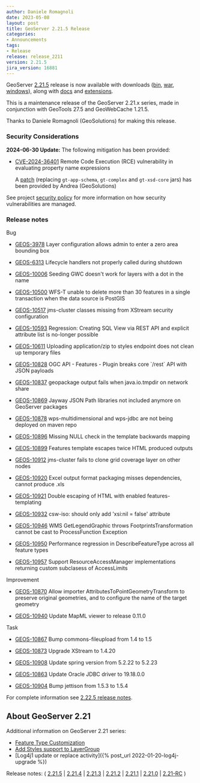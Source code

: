 ```yaml
---
author: Daniele Romagnoli
date: 2023-05-08
layout: post
title: GeoServer 2.21.5 Release
categories:
- Announcements
tags:
- Release
release: release_2211
version: 2.21.5
jira_version: 16881 
---
```


GeoServer [2.21.5](/release/2.21.5/) release is now available with downloads ([bin](https://sourceforge.net/projects/geoserver/files/GeoServer/2.21.5/geoserver-2.21.5-bin.zip/download), [war](https://sourceforge.net/projects/geoserver/files/GeoServer/2.21.5/geoserver-2.21.5-war.zip/download), [windows](https://sourceforge.net/projects/geoserver/files/GeoServer/2.21.5/GeoServer-2.21.5-winsetup.exe/download)), along with [docs](https://sourceforge.net/projects/geoserver/files/GeoServer/2.21.5/geoserver-2.21.5-htmldoc.zip/download) and [extensions](https://sourceforge.net/projects/geoserver/files/GeoServer/2.21.5/extensions/).

This is a maintenance release of the GeoServer 2.21.x series, made in conjunction with GeoTools 27.5 
and GeoWebCache 1.21.5.

Thanks to Daniele Romagnoli (GeoSolutions) for making this release.

### Security Considerations

**2024-06-30 Update:** The following mitigation has been provided:

* [CVE-2024-36401](https://github.com/geoserver/geoserver/security/advisories/GHSA-6jj6-gm7p-fcvv) Remote Code Execution (RCE) vulnerability in evaluating property name expressions

  A [patch](https://sourceforge.net/projects/geoserver/files/GeoServer/2.21.5/geoserver-2.21.5-patches.zip/download) (replacing `gt-app-schema`, `gt-complex` and `gt-xsd-core` jars) has been provided by Andrea (GeoSolutions)

See project [security policy](https://github.com/geoserver/geoserver/blob/main/SECURITY.md) for more information on how security vulnerabilities are managed. 

### Release notes

Bug

* [GEOS-3978](https://osgeo-org.atlassian.net/browse/GEOS-3978) Layer configuration allows admin to enter a zero area bounding box

* [GEOS-6313](https://osgeo-org.atlassian.net/browse/GEOS-6313) Lifecycle handlers not properly called during shutdown

* [GEOS-10006](https://osgeo-org.atlassian.net/browse/GEOS-10006) Seeding GWC doesn't work for layers with a dot in the name

* [GEOS-10500](https://osgeo-org.atlassian.net/browse/GEOS-10500) WFS-T unable to delete more than 30 features in a single transaction when the data source is PostGIS

* [GEOS-10517](https://osgeo-org.atlassian.net/browse/GEOS-10517) jms-cluster classes missing from XStream security configuration

* [GEOS-10593](https://osgeo-org.atlassian.net/browse/GEOS-10593) Regression: Creating SQL View via REST API and explicit attribute list is no-longer possible

* [GEOS-10611](https://osgeo-org.atlassian.net/browse/GEOS-10611) Uploading application/zip to styles endpoint does not clean up temporary files

* [GEOS-10828](https://osgeo-org.atlassian.net/browse/GEOS-10828) OGC API - Features - Plugin breaks core \`/rest\` API with JSON payloads

* [GEOS-10837](https://osgeo-org.atlassian.net/browse/GEOS-10837) geopackage output fails when java.io.tmpdir on network share

* [GEOS-10869](https://osgeo-org.atlassian.net/browse/GEOS-10869) Jayway JSON Path libraries not included anymore on GeoServer packages

* [GEOS-10878](https://osgeo-org.atlassian.net/browse/GEOS-10878) wps-multidimensional and wps-jdbc are not being deployed on maven repo 

* [GEOS-10896](https://osgeo-org.atlassian.net/browse/GEOS-10896) Missing NULL check in the template backwards mapping

* [GEOS-10899](https://osgeo-org.atlassian.net/browse/GEOS-10899) Features template escapes twice HTML produced outputs

* [GEOS-10912](https://osgeo-org.atlassian.net/browse/GEOS-10912) jms-cluster fails to clone grid coverage layer on other nodes

* [GEOS-10920](https://osgeo-org.atlassian.net/browse/GEOS-10920) Excel output format packaging misses dependencies, cannot produce .xls

* [GEOS-10921](https://osgeo-org.atlassian.net/browse/GEOS-10921) Double escaping of HTML with enabled features-templating

* [GEOS-10932](https://osgeo-org.atlassian.net/browse/GEOS-10932) csw-iso: should only add 'xsi:nil = false' attribute

* [GEOS-10946](https://osgeo-org.atlassian.net/browse/GEOS-10946) WMS GetLegendGraphic throws FootprintsTransformation cannot be cast to ProcessFunction Exception

* [GEOS-10950](https://osgeo-org.atlassian.net/browse/GEOS-10950) Performance regression in DescribeFeatureType across all feature types

* [GEOS-10957](https://osgeo-org.atlassian.net/browse/GEOS-10957) Support ResourceAccessManager implementations returning custom subclasess of AccessLimits

Improvement

* [GEOS-10870](https://osgeo-org.atlassian.net/browse/GEOS-10870) Allow importer AttributesToPointGeometryTransform to preserve original geometries, and to configure the name of the target geometry

* [GEOS-10940](https://osgeo-org.atlassian.net/browse/GEOS-10940) Update MapML viewer to release 0.11.0

Task

* [GEOS-10867](https://osgeo-org.atlassian.net/browse/GEOS-10867) Bump commons-fileupload from 1.4 to 1.5

* [GEOS-10873](https://osgeo-org.atlassian.net/browse/GEOS-10873) Upgrade XStream to 1.4.20

* [GEOS-10908](https://osgeo-org.atlassian.net/browse/GEOS-10908) Update spring version from 5.2.22 to 5.2.23

* [GEOS-10863](https://osgeo-org.atlassian.net/browse/GEOS-10863) Update Oracle JDBC driver to 19.18.0.0

* [GEOS-10904](https://osgeo-org.atlassian.net/browse/GEOS-10904) Bump jettison from 1.5.3 to 1.5.4

For complete information see [2.22.5 release 
notes](https://github.com/geoserver/geoserver/releases/tag/2.21.5).

## About GeoServer 2.21

Additional information on GeoServer 2.21 series:

- [Feature Type Customization](https://github.com/geoserver/geoserver/wiki/GSIP-207)
- [Add Styles support to LayerGroup](https://github.com/geoserver/geoserver/wiki/GSIP-205)
- [Log4j1 update or replace activity]({% post_url 2022-01-20-log4j-upgrade %})

Release notes:
( [2.21.5](https://github.com/geoserver/geoserver/releases/tag/2.21.5)
| [2.21.4](https://github.com/geoserver/geoserver/releases/tag/2.21.4)
| [2.21.3](https://github.com/geoserver/geoserver/releases/tag/2.21.3)
| [2.21.2](https://github.com/geoserver/geoserver/releases/tag/2.21.2)
| [2.21.1](https://github.com/geoserver/geoserver/releases/tag/2.21.1)
| [2.21.0](https://github.com/geoserver/geoserver/releases/tag/2.21.0)
| [2.21-RC](https://github.com/geoserver/geoserver/releases/tag/2.21-RC)
)
